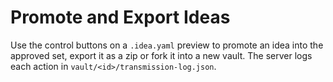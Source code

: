 # Promote and Export Ideas

Use the control buttons on a `.idea.yaml` preview to promote an idea into the approved set, export it as a zip or fork it into a new vault. The server logs each action in `vault/<id>/transmission-log.json`.
